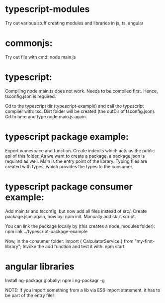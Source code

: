 # typescript-modules

Try out various stuff creating modules and libraries in js, ts, angular

# commonjs:

Try out file with cmd: node main.js

# typescript:

Compiling node main.ts does not work. Needs to be compiled first.
Hence, tsconfig.json is required.

Cd to the typescript dir (typescript-example) and call the typescript compiler with: tsc.
Dist folder will be created (the outDir of tsconfig.json). Cd to here and type node main.js again.

# typescript package example:

Export namespace and function. Create index.ts which acts as the public api of this folder.
As we want to create a package, a package.json is required as well. Main is the entry point of the library.
Typing files are created with types, which provides the types to the consumer.

# typescript package consumer example:

Add main.ts and tsconfig, but now add all files instead of src/.
Create package.json again, now by: npm init. Manually add start script.

You can link the package locally by (this creates a node_modules folder):
npm link ../typescript-package-example

Now, in the consumer folder: import { CalculatorService } from "my-first-library";
Invoke the add function and test it with: npm start

# angular libraries

Install ng-packagr globally: npm i ng-packagr -g

NOTE: If you import something from a lib via ES6 import statement, it has to be part of the entry file!
